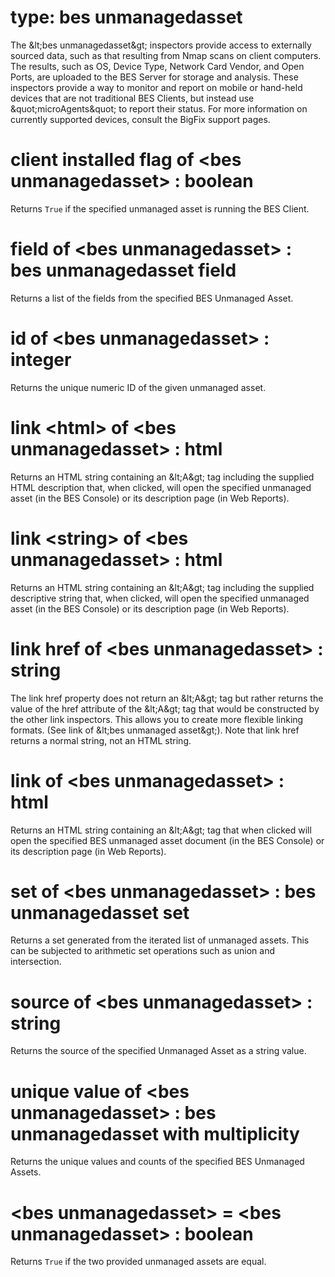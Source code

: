 # type: bes unmanagedasset

The &amp;lt;bes unmanagedasset&amp;gt; inspectors provide access to externally sourced data, such as that resulting from Nmap scans on client computers. The results, such as OS, Device Type, Network Card Vendor, and Open Ports, are uploaded to the BES Server for storage and analysis. These inspectors provide a way to monitor and report on mobile or hand-held devices that are not traditional BES Clients, but instead use &amp;quot;microAgents&amp;quot; to report their status. For more information on currently supported devices, consult the BigFix support pages.

# client installed flag of &lt;bes unmanagedasset&gt; : boolean

Returns `True` if the specified unmanaged asset is running the BES Client.

# field of &lt;bes unmanagedasset&gt; : bes unmanagedasset field

Returns a list of the fields from the specified BES Unmanaged Asset.

# id of &lt;bes unmanagedasset&gt; : integer

Returns the unique numeric ID of the given unmanaged asset.

# link &lt;html&gt; of &lt;bes unmanagedasset&gt; : html

Returns an HTML string containing an &amp;lt;A&amp;gt; tag including the supplied HTML description that, when clicked, will open the specified unmanaged asset (in the BES Console) or its description page (in Web Reports).

# link &lt;string&gt; of &lt;bes unmanagedasset&gt; : html

Returns an HTML string containing an &amp;lt;A&amp;gt; tag including the supplied descriptive string that, when clicked, will open the specified unmanaged asset (in the BES Console) or its description page (in Web Reports).

# link href of &lt;bes unmanagedasset&gt; : string

The link href property does not return an &amp;lt;A&amp;gt; tag but rather returns the value of the href attribute of the &amp;lt;A&amp;gt; tag that would be constructed by the other link inspectors. This allows you to create more flexible linking formats. (See link of &amp;lt;bes unmanaged asset&amp;gt;). Note that link href returns a normal string, not an HTML string.

# link of &lt;bes unmanagedasset&gt; : html

Returns an HTML string containing an &amp;lt;A&amp;gt; tag that when clicked will open the specified BES unmanaged asset document (in the BES Console) or its description page (in Web Reports).

# set of &lt;bes unmanagedasset&gt; : bes unmanagedasset set

Returns a set generated from the iterated list of unmanaged assets. This can be subjected to arithmetic set operations such as union and intersection.

# source of &lt;bes unmanagedasset&gt; : string

Returns the source of the specified Unmanaged Asset as a string value.

# unique value of &lt;bes unmanagedasset&gt; : bes unmanagedasset with multiplicity

Returns the unique values and counts of the specified BES Unmanaged Assets.

# &lt;bes unmanagedasset&gt; = &lt;bes unmanagedasset&gt; : boolean

Returns `True` if the two provided unmanaged assets are equal.
